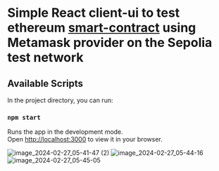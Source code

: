 # Simple React client-ui to test ethereum [smart-contract](https://github.com/razrez/car-rental-ui/blob/main/src/contracts/CarRental.sol) using Metamask provider on the Sepolia test network

## Available Scripts

In the project directory, you can run:

### `npm start`

Runs the app in the development mode.\
Open [http://localhost:3000](http://localhost:3000) to view it in your browser.


![image_2024-02-27_05-41-47 (2)](https://github.com/razrez/car-rental-ui/assets/70781439/48bf3878-ded4-4c76-9cf7-b0cca8dfe54e)
![image_2024-02-27_05-44-16](https://github.com/razrez/car-rental-ui/assets/70781439/be22b4d1-81e4-4ad4-9319-3fd1e24531f0)
![image_2024-02-27_05-45-05](https://github.com/razrez/car-rental-ui/assets/70781439/1778650b-ba13-4150-9b9b-6e0620254379)
